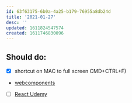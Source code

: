 ```yaml
---
id: 63f63175-6b0a-4a25-b179-76955a8db24d
title: '2021-01-27'
desc: ''
updated: 1611824547574
created: 1611746830096
---
```


## Should do:

- [x] shortcut on MAC to full screen CMD+CTRL+F)
- [webcomponents](https://github.com/WICG/webcomponents)
- [ ] [React Udemy](https://www.udemy.com/course/react-for-the-rest-of-us/learn/lecture/17797254#overview)
